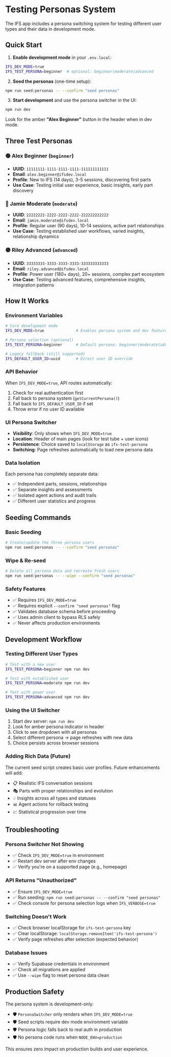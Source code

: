 # Testing Personas System

The IFS app includes a persona switching system for testing different user types and their data in development mode.

## Quick Start

1. **Enable development mode** in your `.env.local`:
```bash
IFS_DEV_MODE=true
IFS_TEST_PERSONA=beginner  # optional: beginner|moderate|advanced
```

2. **Seed the personas** (one-time setup):
```bash
npm run seed:personas -- --confirm "seed personas"
```

3. **Start development** and use the persona switcher in the UI:
```bash
npm run dev
```

Look for the amber **"Alex Beginner"** button in the header when in dev mode.

## Three Test Personas

### 🟢 Alex Beginner (`beginner`)
- **UUID**: `11111111-1111-1111-1111-111111111111`
- **Email**: `alex.beginner@ifsdev.local`
- **Profile**: New to IFS (14 days), 3-5 sessions, discovering first parts
- **Use Case**: Testing initial user experience, basic insights, early part discovery

### 🔵 Jamie Moderate (`moderate`)  
- **UUID**: `22222222-2222-2222-2222-222222222222`
- **Email**: `jamie.moderate@ifsdev.local`
- **Profile**: Regular user (90 days), 10-14 sessions, active part relationships
- **Use Case**: Testing established user workflows, varied insights, relationship dynamics

### 🟣 Riley Advanced (`advanced`)
- **UUID**: `33333333-3333-3333-3333-333333333333`
- **Email**: `riley.advanced@ifsdev.local`  
- **Profile**: Power user (180+ days), 20+ sessions, complex part ecosystem
- **Use Case**: Testing advanced features, comprehensive insights, integration patterns

## How It Works

### Environment Variables
```bash
# Core development mode
IFS_DEV_MODE=true              # Enables persona system and dev features

# Persona selection (optional)
IFS_TEST_PERSONA=beginner      # Default persona: beginner|moderate|advanced

# Legacy fallback (still supported)
IFS_DEFAULT_USER_ID=uuid       # Direct user ID override
```

### API Behavior
When `IFS_DEV_MODE=true`, API routes automatically:
1. Check for real authentication first
2. Fall back to persona system (`getCurrentPersona()`)
3. Fall back to `IFS_DEFAULT_USER_ID` if set
4. Throw error if no user ID available

### UI Persona Switcher
- **Visibility**: Only shows when `IFS_DEV_MODE=true`
- **Location**: Header of main pages (look for test tube + user icons)
- **Persistence**: Choice saved to `localStorage` as `ifs-test-persona`
- **Switching**: Page refreshes automatically to load new persona data

### Data Isolation
Each persona has completely separate data:
- ✅ Independent parts, sessions, relationships
- ✅ Separate insights and assessments  
- ✅ Isolated agent actions and audit trails
- ✅ Different user statistics and progress

## Seeding Commands

### Basic Seeding
```bash
# Create/update the three persona users
npm run seed:personas -- --confirm "seed personas"
```

### Wipe & Re-seed
```bash  
# Delete all persona data and recreate fresh users
npm run seed:personas -- --wipe --confirm "seed personas"
```

### Safety Features
- ✅ Requires `IFS_DEV_MODE=true`
- ✅ Requires explicit `--confirm "seed personas"` flag
- ✅ Validates database schema before proceeding
- ✅ Uses admin client to bypass RLS safely
- ✅ Never affects production environments

## Development Workflow

### Testing Different User Types
```bash
# Test with a new user
IFS_TEST_PERSONA=beginner npm run dev

# Test with established user  
IFS_TEST_PERSONA=moderate npm run dev

# Test with power user
IFS_TEST_PERSONA=advanced npm run dev
```

### Using the UI Switcher
1. Start dev server: `npm run dev`
2. Look for amber persona indicator in header
3. Click to see dropdown with all personas
4. Select different persona → page refreshes with new data
5. Choice persists across browser sessions

### Adding Rich Data (Future)
The current seed script creates basic user profiles. Future enhancements will add:
- 📋 Realistic IFS conversation sessions
- 🎭 Parts with proper relationships and evolution
- 💡 Insights across all types and statuses
- 📊 Agent actions for rollback testing
- 📈 Statistical progression over time

## Troubleshooting

### Persona Switcher Not Showing
- ✅ Check `IFS_DEV_MODE=true` in environment
- ✅ Restart dev server after env changes
- ✅ Verify you're on a supported page (e.g., homepage)

### API Returns "Unauthorized"
- ✅ Ensure `IFS_DEV_MODE=true` 
- ✅ Run seeding: `npm run seed:personas -- --confirm "seed personas"`
- ✅ Check console for persona selection logs when `IFS_VERBOSE=true`

### Switching Doesn't Work
- ✅ Check browser localStorage for `ifs-test-persona` key
- ✅ Clear localStorage: `localStorage.removeItem('ifs-test-persona')`
- ✅ Verify page refreshes after selection (expected behavior)

### Database Issues
- ✅ Verify Supabase credentials in environment
- ✅ Check all migrations are applied
- ✅ Use `--wipe` flag to reset persona data clean

## Production Safety

The persona system is development-only:
- 🛡️ `PersonaSwitcher` only renders when `IFS_DEV_MODE=true`
- 🛡️ Seed scripts require dev mode environment variable
- 🛡️ Persona logic falls back to real auth in production
- 🛡️ No persona code runs when `NODE_ENV=production`

This ensures zero impact on production builds and user experience.
